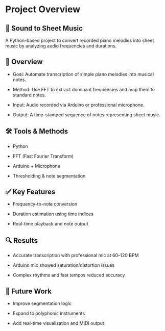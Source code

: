 # Project Overview

## 🎵 Sound to Sheet Music
A Python-based project to convert recorded piano melodies into sheet music by analyzing audio frequencies and durations.

## 🧠 Overview
- Goal: Automate transcription of simple piano melodies into musical notes.

- Method: Use FFT to extract dominant frequencies and map them to standard notes.

- Input: Audio recorded via Arduino or professional microphone.

- Output: A time-stamped sequence of notes representing sheet music.

## 🛠 Tools & Methods
- Python

- FFT (Fast Fourier Transform)

- Arduino + Microphone

- Thresholding & note segmentation

## ✅ Key Features
- Frequency-to-note conversion

- Duration estimation using time indices

- Real-time playback and note output

## 🔍 Results
- Accurate transcription with professional mic at 60–120 BPM

- Arduino mic showed saturation/distortion issues

- Complex rhythms and fast tempos reduced accuracy

## 🚀 Future Work
- Improve segmentation logic

- Expand to polyphonic instruments

- Add real-time visualization and MIDI output

